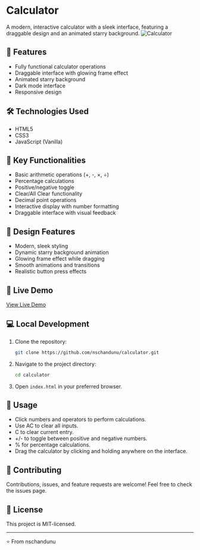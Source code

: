 # Calculator
A modern, interactive calculator with a sleek interface, featuring a draggable design and an animated starry background.
![Calculator](#) <!-- You would need to add this preview gif -->

## 🌟 Features
- Fully functional calculator operations
- Draggable interface with glowing frame effect
- Animated starry background
- Dark mode interface
- Responsive design

## 🛠️ Technologies Used
- HTML5
- CSS3
- JavaScript (Vanilla)

## 🎯 Key Functionalities
- Basic arithmetic operations (+, -, ×, ÷)
- Percentage calculations
- Positive/negative toggle
- Clear/All Clear functionality
- Decimal point operations
- Interactive display with number formatting
- Draggable interface with visual feedback

## 🎨 Design Features
- Modern, sleek styling
- Dynamic starry background animation
- Glowing frame effect while dragging
- Smooth animations and transitions
- Realistic button press effects

## 🚀 Live Demo
[View Live Demo](#)

## 💻 Local Development
1. Clone the repository:
    ```bash
    git clone https://github.com/nschandunu/calculator.git
    ```
2. Navigate to the project directory:
    ```bash
    cd calculator
    ```
3. Open `index.html` in your preferred browser.

## 📝 Usage
- Click numbers and operators to perform calculations.
- Use AC to clear all inputs.
- C to clear current entry.
- +/- to toggle between positive and negative numbers.
- % for percentage calculations.
- Drag the calculator by clicking and holding anywhere on the interface.

## 🤝 Contributing
Contributions, issues, and feature requests are welcome! Feel free to check the issues page.

## 📜 License
This project is MIT-licensed.

---

⭐️ From nschandunu
